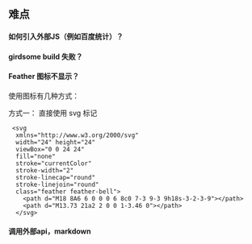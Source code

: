 ## 难点

#### 如何引入外部JS（例如百度统计）？

#### girdsome build 失败？

#### Feather 图标不显示？

使用图标有几种方式：  

方式一： 直接使用 svg 标记
```
 <svg
  xmlns="http://www.w3.org/2000/svg"
  width="24" height="24"
  viewBox="0 0 24 24"
  fill="none"
  stroke="currentColor"
  stroke-width="2"
  stroke-linecap="round"
  stroke-linejoin="round"
  class="feather feather-bell">
    <path d="M18 8A6 6 0 0 0 6 8c0 7-3 9-3 9h18s-3-2-3-9"></path>
    <path d="M13.73 21a2 2 0 0 1-3.46 0"></path>
  </svg>
```

#### 调用外部api，markdown